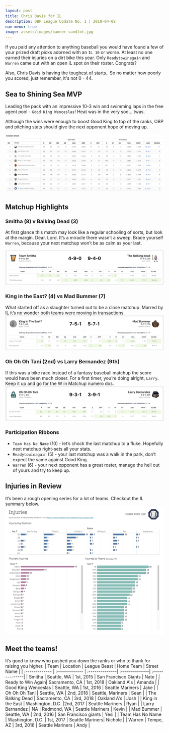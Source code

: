 ```yaml
---
layout: post
title: Chris Davis for IL
description: OBP League Update No. 1 | 2019-04-08
nav-menu: true
image: assets/images/banner-sandlot.jpg
---
```


If you paid any attention to anything baseball you would have found a few of your prized draft picks adorned with an `IL 10` or worse.  At least no one earned their injuries on a dirt bike this year. Only `Readytowinagain` and `Warren` came out with an open IL spot on their roster. Congrats?

Also, Chris Davis is having the [toughest of starts.](http://www.espn.com/mlb/story/_/id/26474373/what-need-know-chris-davis-0-49-streak). So no matter how poorly you scored, just remember, it's not 0 - 44.

## Sea to Shining Sea MVP
Leading the pack with an impressive 10-3 win and swimming laps in the free agent pool - `Good King Wenceslas`!  Heat was in the very sod… twas.

Although the wins were enough to boost Good King to top of the ranks, OBP and pitching stats should give the next opponent hope of moving up.

![](/assets/images/recaps/20190408-post.png)

## Matchup Highlights

### Smitha (8) v Balking Dead (3)
At first glance this match may look like a regular schooling of sorts, but look at the margin. Dear. Lord. It’s a miracle there wasn’t a sweep. Brace yourself `Warren`, because your next matchup won’t be as calm as your last.

![](/assets/images/recaps/20190408-post-matchup-1.png)

### King in the East? (4) vs Mad Bummer (7)
What started off as a slaughter turned out to be a close matchup.  Marred by IL it’s no wonder both teams were moving in transactions.
![](/assets/images/recaps/20190409-post-matchup-2.png)

### Oh Oh Oh Tani (2nd) vs Larry Bernandez (9th)
If this was a bike race instead of a fantasy baseball matchup the score would have been much closer. For a first timer, you’re doing alright, `Larry`. Keep it up and go for the W in Matchup numero dos.
![](/assets/images/recaps/20190408-post-matchup-3.png)

### Participation Ribbons
* `Team Has No Name` (10) - let’s chock the last matchup to a fluke. Hopefully next matchup right-sets all your stats.
* `Readytowinagain` (5) - your last matchup was a walk in the park, don’t expect the same against Good King.
* `Warren` (6) - your next opponent has a great roster, manage the hell out of yours and try to keep up.

## Injuries in Review
It’s been a rough opening series for a lot of teams. Checkout the IL summary below.
![](/assets/images/recaps/20190408-posts-injuries.png)

## Meet the teams!
It’s good to know who pushed you down the ranks or who to thank for raising you higher.
| Team | <a class="icon alt fa-map-marker"> Location </a> | <a class="icon alt fa-trophy"> League Beast</a> | <a class="icon alt fa-thumbs-o-up"> Home Team</a> | <a class="icon alt fa-user"> Street Name </a> |
| :------------- | :------------- | :--------------| :--------------| :--------------|
| Smitha    | Seattle, WA       | 1st, 2015 | San Francisco Giants | Nate |
| Ready to Win Again| Sacramento, CA | 1st, 2018 | Oakland A's | Amanda |
| Good King Wenceslas | Seattle, WA | 1st, 2016 | Seattle Mariners | Jake |
| Oh Oh Oh Tani | Seattle, WA | 2nd, 2018 | Seattle, Mariners | Sean |
| The Balking Dead | Sacramento, CA | 3rd, 2018 | Oakland A's | Josh |
| King in the East |  Washington, D.C. |2nd, 2017 | Seattle Mariners | Ryan |
| Larry Bernandez | NA | Redmond, WA | Seattle Mariners | Kevin |
| Mad Bummer | Seattle, WA | 2nd, 2016 | San Francisco giants | Yesi |
| Team Has No Name | Washington, D.C. | 1st, 2017 | Seattle Mariners| Nichole |
| Warren | Tempe, AZ | 3rd, 2016 | Seattle Mariners | Andy |
